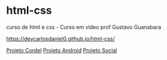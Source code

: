 # html-css
 curso de html e css - Curso em vídeo prof Gustavo Guanabara

https://devcarlosdaniel0.github.io/html-css/

<a href="https://devcarlosdaniel0.github.io/html-css/projetos/projeto-cordel/">Projeto Cordel</a>
<a href="https://devcarlosdaniel0.github.io/html-css/projetos/projeto-android/">Projeto Android</a>
<a href="https://devcarlosdaniel0.github.io/html-css/projetos/projeto-social/">Projeto Social</a>